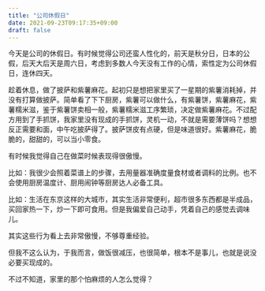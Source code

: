 ```yaml
---
title: "公司休假日"
date: 2021-09-23T09:17:35+09:00
draft: false
---
```


今天是公司的休假日。有时候觉得公司还蛮人性化的，前天是秋分日，日本的公假，后天大后天是周六日，考虑到多数人今天没有工作的心情，索性定为公司休假日，连休四天。


趁着休息，做了披萨和紫薯麻花。起初只是想把家里买了一星期的紫薯消耗掉，并没有打算做披萨。简单看了下下厨房，紫薯可以做什么，有紫薯饼，紫薯麻花，紫薯糯米滋，鉴于紫薯饼卖相一般，紫薯糯米滋工序繁琐，决定做紫薯麻花。不过配方用到了手抓饼，我家里没有现成的手抓饼，灵机一动，不就是需要薄饼吗？想想反正需要和面，中午吃披萨得了。披萨饼皮有点硬，但是味道很好。紫薯麻花，脆脆的，甜甜的，可以当小零食。

有时候我觉得自己在做菜时候表现得很傲慢。

比如：我很少会照着菜谱上的步骤，去用量器准确度量食材或者调料的比例。也不会使用厨房温度计、厨用闹钟等厨房达人必备工具。

比如：生活在东京这样的大城市，其实生活非常便利，超市很多东西都是半成品，买回家热一下，炒一下即可食用。但是我偏爱自己动手，凭着自己的感觉去调味儿。

其实这些行为看上去非常傲慢，不够尊重经验。

但我不这么认为，于我而言，做饭很减压，也很简单，根本不是事儿，也就是说没必要买现成的。

不过不知道，家里的那个怕麻烦的人怎么觉得？
